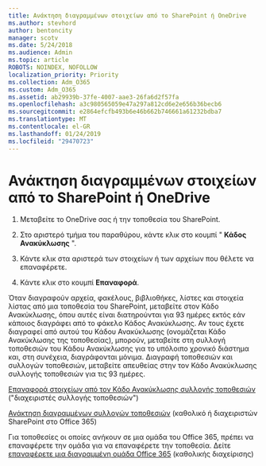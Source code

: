 ```yaml
---
title: Ανάκτηση διαγραμμένων στοιχείων από το SharePoint ή OneDrive
ms.author: stevhord
author: bentoncity
manager: scotv
ms.date: 5/24/2018
ms.audience: Admin
ms.topic: article
ROBOTS: NOINDEX, NOFOLLOW
localization_priority: Priority
ms.collection: Adm_O365
ms.custom: Adm_O365
ms.assetid: ab29939b-37fe-4007-aae3-26fa6d2f57fa
ms.openlocfilehash: a3c980565059e47a297a812cd6e2e656b36becb6
ms.sourcegitcommit: e2864efcfb493b6e46b662b746661a61232bdba7
ms.translationtype: MT
ms.contentlocale: el-GR
ms.lasthandoff: 01/24/2019
ms.locfileid: "29470723"
---
```

# <a name="restore-deleted-items-from-sharepoint-or-onedrive"></a>Ανάκτηση διαγραμμένων στοιχείων από το SharePoint ή OneDrive

1. Μεταβείτε το OneDrive σας ή την τοποθεσία του SharePoint.
    
2. Στο αριστερό τμήμα του παραθύρου, κάντε κλικ στο κουμπί " **Κάδος Ανακύκλωσης** ". 
    
3. Κάντε κλικ στα αριστερά των στοιχείων ή των αρχείων που θέλετε να επαναφέρετε.
    
4. Κάντε κλικ στο κουμπί **Επαναφορά**. 
    
Όταν διαγραφούν αρχεία, φακέλους, βιβλιοθήκες, λίστες και στοιχεία λίστας από μια τοποθεσία του SharePoint, μεταβείτε στον Κάδο Ανακύκλωσης, όπου αυτές είναι διατηρούνται για 93 ημέρες εκτός εάν κάποιος διαγράφει από το φάκελο Κάδος Ανακύκλωσης. Αν τους έχετε διαγραφεί από αυτού του Κάδου Ανακύκλωσης (ονομάζεται Κάδο Ανακύκλωσης της τοποθεσίας), μπορούν, μεταβείτε στη συλλογή τοποθεσιών του Κάδου Ανακύκλωσης για το υπόλοιπο χρονικό διάστημα και, στη συνέχεια, διαγράφονται μόνιμα. Διαγραφή τοποθεσιών και συλλογών τοποθεσιών, μεταβείτε απευθείας στην τον Κάδο Ανακύκλωσης συλλογής τοποθεσιών για τις 93 ημέρες.
  
[Επαναφορά στοιχείων από τον Κάδο Ανακύκλωσης συλλογής τοποθεσιών](https://go.microsoft.com/fwlink/?linkid=867800) ("διαχειριστές συλλογής τοποθεσιών") 
  
[Ανάκτηση διαγραμμένων συλλογών τοποθεσιών](https://go.microsoft.com/fwlink/?linkid=867660) (καθολικό ή διαχειριστών SharePoint στο Office 365) 
  
Για τοποθεσίες οι οποίες ανήκουν σε μια ομάδα του Office 365, πρέπει να επαναφέρετε την ομάδα για να επαναφέρετε την τοποθεσία. Δείτε [επαναφέρετε μια διαγραμμένη ομάδα Office 365](https://go.microsoft.com/fwlink/?linkid=867802) (καθολικής διαχείρισης) 
  

